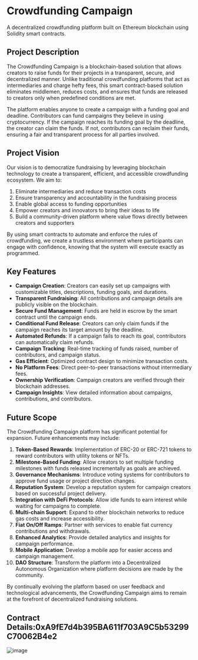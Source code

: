 # Crowdfunding Campaign

A decentralized crowdfunding platform built on Ethereum blockchain using Solidity smart contracts.

## Project Description

The Crowdfunding Campaign is a blockchain-based solution that allows creators to raise funds for their projects in a transparent, secure, and decentralized manner. Unlike traditional crowdfunding platforms that act as intermediaries and charge hefty fees, this smart contract-based solution eliminates middlemen, reduces costs, and ensures that funds are released to creators only when predefined conditions are met.

The platform enables anyone to create a campaign with a funding goal and deadline. Contributors can fund campaigns they believe in using cryptocurrency. If the campaign reaches its funding goal by the deadline, the creator can claim the funds. If not, contributors can reclaim their funds, ensuring a fair and transparent process for all parties involved.

## Project Vision

Our vision is to democratize fundraising by leveraging blockchain technology to create a transparent, efficient, and accessible crowdfunding ecosystem. We aim to:

1. Eliminate intermediaries and reduce transaction costs
2. Ensure transparency and accountability in the fundraising process
3. Enable global access to funding opportunities
4. Empower creators and innovators to bring their ideas to life
5. Build a community-driven platform where value flows directly between creators and supporters

By using smart contracts to automate and enforce the rules of crowdfunding, we create a trustless environment where participants can engage with confidence, knowing that the system will execute exactly as programmed.

## Key Features

- **Campaign Creation**: Creators can easily set up campaigns with customizable titles, descriptions, funding goals, and durations.
- **Transparent Fundraising**: All contributions and campaign details are publicly visible on the blockchain.
- **Secure Fund Management**: Funds are held in escrow by the smart contract until the campaign ends.
- **Conditional Fund Release**: Creators can only claim funds if the campaign reaches its target amount by the deadline.
- **Automated Refunds**: If a campaign fails to reach its goal, contributors can automatically claim refunds.
- **Campaign Tracking**: Real-time tracking of funds raised, number of contributors, and campaign status.
- **Gas Efficient**: Optimized contract design to minimize transaction costs.
- **No Platform Fees**: Direct peer-to-peer transactions without intermediary fees.
- **Ownership Verification**: Campaign creators are verified through their blockchain addresses.
- **Campaign Insights**: View detailed information about campaigns, contributions, and contributors.

## Future Scope

The Crowdfunding Campaign platform has significant potential for expansion. Future enhancements may include:

1. **Token-Based Rewards**: Implementation of ERC-20 or ERC-721 tokens to reward contributors with utility tokens or NFTs.
2. **Milestone-Based Funding**: Allow creators to set multiple funding milestones with funds released incrementally as goals are achieved.
3. **Governance Mechanisms**: Introduce voting systems for contributors to approve fund usage or project direction changes.
4. **Reputation System**: Develop a reputation system for campaign creators based on successful project delivery.
5. **Integration with DeFi Protocols**: Allow idle funds to earn interest while waiting for campaigns to complete.
6. **Multi-chain Support**: Expand to other blockchain networks to reduce gas costs and increase accessibility.
7. **Fiat On/Off Ramps**: Partner with services to enable fiat currency contributions and withdrawals.
8. **Enhanced Analytics**: Provide detailed analytics and insights for campaign performance.
9. **Mobile Application**: Develop a mobile app for easier access and campaign management.
10. **DAO Structure**: Transform the platform into a Decentralized Autonomous Organization where platform decisions are made by the community.

By continually evolving the platform based on user feedback and technological advancements, the Crowdfunding Campaign aims to remain at the forefront of decentralized fundraising solutions.

## Contract Details:0xA9fE7d4b395BA611f703A9C5b53299C70062B4e2
![image](https://github.com/user-attachments/assets/2dc1a6d8-4887-41de-81fa-1bba200e28f8)

